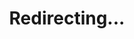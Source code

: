 ---
title: Redirecting...
layout: redirect
sitemap: false
permalink: /results/Nepal
redirect_to: /results/NPL/
---